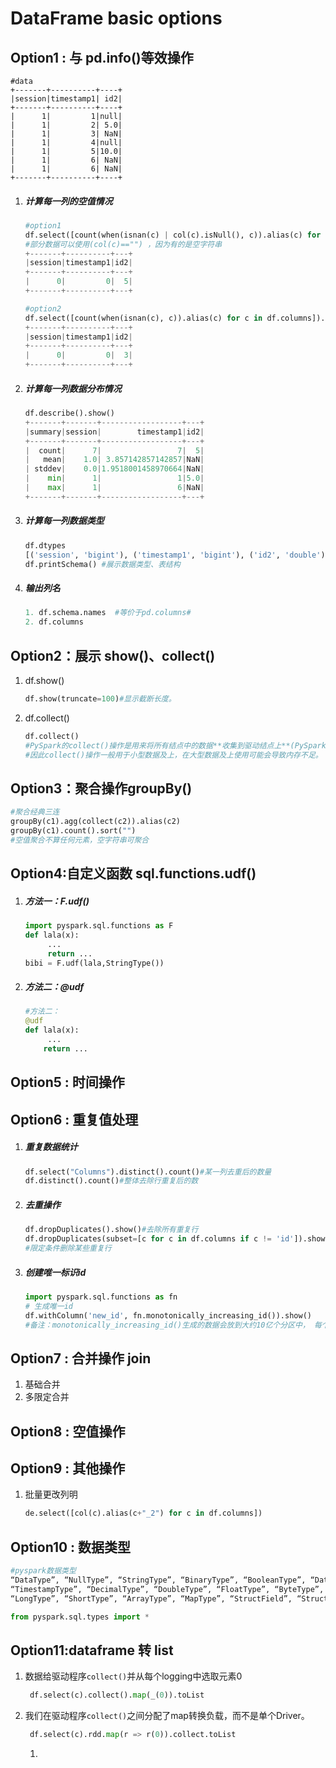 # DataFrame basic options

## Option1 : 与  pd.info()等效操作

```
#data
+-------+----------+----+
|session|timestamp1| id2|
+-------+----------+----+
|      1|         1|null|
|      1|         2| 5.0|
|      1|         3| NaN|
|      1|         4|null|
|      1|         5|10.0|
|      1|         6| NaN|
|      1|         6| NaN|
+-------+----------+----+
```

1. ##### 计算每一列的空值情况

   ```python
   #option1
   df.select([count(when(isnan(c) | col(c).isNull(), c)).alias(c) for c in df.columns]).show() #
   #部分数据可以使用(col(c)=="") ，因为有的是空字符串
   +-------+----------+---+
   |session|timestamp1|id2|
   +-------+----------+---+
   |      0|         0|  5|
   +-------+----------+---+
   ```

   ```python
   #option2
   df.select([count(when(isnan(c), c)).alias(c) for c in df.columns]).show() #
   +-------+----------+---+
   |session|timestamp1|id2|
   +-------+----------+---+
   |      0|         0|  3|
   +-------+----------+---+
   ```

2. ##### 计算每一列数据分布情况

   ```python
   df.describe().show()
   +-------+-------+------------------+---+
   |summary|session|        timestamp1|id2|
   +-------+-------+------------------+---+
   |  count|      7|                 7|  5|
   |   mean|    1.0| 3.857142857142857|NaN|
   | stddev|    0.0|1.9518001458970664|NaN|
   |    min|      1|                 1|5.0|
   |    max|      1|                 6|NaN|
   +-------+-------+------------------+---+
   ```

3. ##### 计算每一列数据类型

   ```python
   df.dtypes   
   [('session', 'bigint'), ('timestamp1', 'bigint'), ('id2', 'double')]
   df.printSchema() #展示数据类型、表结构
   ```

4. ##### 输出列名

   ```python
   1. df.schema.names  #等价于pd.columns#
   2. df.columns
   ```

## Option2：展示 show()、collect()

1. df.show()

   ```python
   df.show(truncate=100)#显示截断长度。
   ```

2. df.collect()

   ```python
   df.collect()
   #PySpark的collect()操作是用来将所有结点中的数据**收集到驱动结点上**(PySpark基于分布式架构)。
   #因此collect()操作一般用于小型数据及上，在大型数据及上使用可能会导致内存不足。
   ```

## Option3：聚合操作groupBy()

```python
#聚合经典三连
groupBy(c1).agg(collect(c2)).alias(c2)
groupBy(c1).count().sort("")
#空值聚合不算任何元素，空字符串可聚合
```

## Option4:自定义函数 sql.functions.udf()

1. ##### 方法一：F.udf()

   ```python
   import pyspark.sql.functions as F
   def lala(x):
   		...
   		return ...
   bibi = F.udf(lala,StringType())
   ```

2. ##### 方法二：@udf

   ```python
   #方法二：
   @udf
   def lala(x):
     	...
       return ...
   ```

## Option5 : 时间操作



## Option6 : 重复值处理

1. ##### 重复数据统计

   ```python
   df.select("Columns").distinct().count()#某一列去重后的数量
   df.distinct().count()#整体去除行重复后的数
   ```

2. ##### 去重操作

   ```python
   df.dropDuplicates().show()#去除所有重复行
   df.dropDuplicates(subset=[c for c in df.columns if c != 'id']).show()
   #限定条件删除某些重复行
   ```

3. ##### 创建唯一标识id

   ```python
   import pyspark.sql.functions as fn
   # 生成唯一id
   df.withColumn('new_id', fn.monotonically_increasing_id()).show()
   #备注：monotonically_increasing_id()生成的数据会放到大约10亿个分区中， 每个分区不重复数据8亿条
   ```

## Option7 : 合并操作 join

1. 基础合并
2. 多限定合并

## Option8 : 空值操作

## Option9 : 其他操作

1. 批量更改列明

   ```python
   de.select([col(c).alias(c+"_2") for c in df.columns])
   ```


## Option10 : 数据类型

```python
#pyspark数据类型
“DataType”, “NullType”, “StringType”, “BinaryType”, “BooleanType”, “DateType”,
“TimestampType”, “DecimalType”, “DoubleType”, “FloatType”, “ByteType”, “IntegerType”,
“LongType”, “ShortType”, “ArrayType”, “MapType”, “StructField”, “StructType”

from pyspark.sql.types import *
```

## Option11:dataframe 转 list

1. 数据给驱动程序`collect()`并从每个logging中选取元素0

   ```python
    df.select(c).collect().map(_(0)).toList 
   ```

2. 我们在驱动程序`collect()`之间分配了map转换负载，而不是单个Driver。

   ```python
    df.select(c).rdd.map(r => r(0)).collect.toList 
   ```

   1. 


